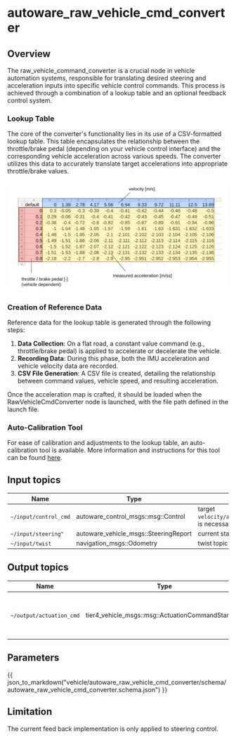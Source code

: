 # autoware_raw_vehicle_cmd_converter

## Overview

The raw_vehicle_command_converter is a crucial node in vehicle automation systems, responsible for translating desired steering and acceleration inputs into specific vehicle control commands. This process is achieved through a combination of a lookup table and an optional feedback control system.

### Lookup Table

The core of the converter's functionality lies in its use of a CSV-formatted lookup table. This table encapsulates the relationship between the throttle/brake pedal (depending on your vehicle control interface) and the corresponding vehicle acceleration across various speeds. The converter utilizes this data to accurately translate target accelerations into appropriate throttle/brake values.

![accel-brake-map-table](./figure/accel-brake-map-table.png)

### Creation of Reference Data

Reference data for the lookup table is generated through the following steps:

1. **Data Collection**: On a flat road, a constant value command (e.g., throttle/brake pedal) is applied to accelerate or decelerate the vehicle.
2. **Recording Data**: During this phase, both the IMU acceleration and vehicle velocity data are recorded.
3. **CSV File Generation**: A CSV file is created, detailing the relationship between command values, vehicle speed, and resulting acceleration.

Once the acceleration map is crafted, it should be loaded when the RawVehicleCmdConverter node is launched, with the file path defined in the launch file.

### Auto-Calibration Tool

For ease of calibration and adjustments to the lookup table, an auto-calibration tool is available. More information and instructions for this tool can be found [here](https://github.com/autowarefoundation/autoware.universe/blob/main/vehicle/accel_brake_map_calibrator/accel_brake_map_calibrator/README.md).

## Input topics

| Name                  | Type                                  | Description                                                                                                        |
| --------------------- | ------------------------------------- | ------------------------------------------------------------------------------------------------------------------ |
| `~/input/control_cmd` | autoware_control_msgs::msg::Control   | target `velocity/acceleration/steering_angle/steering_angle_velocity` is necessary to calculate actuation command. |
| `~/input/steering"`   | autoware_vehicle_msgs::SteeringReport | current status of steering used for steering feed back control                                                     |
| `~/input/twist`       | navigation_msgs::Odometry             | twist topic in odometry is used.                                                                                   |

## Output topics

| Name                     | Type                                             | Description                                             |
| ------------------------ | ------------------------------------------------ | ------------------------------------------------------- |
| `~/output/actuation_cmd` | tier4_vehicle_msgs::msg::ActuationCommandStamped | actuation command for vehicle to apply mechanical input |

## Parameters

{{ json_to_markdown("vehicle/autoware_raw_vehicle_cmd_converter/schema/autoware_raw_vehicle_cmd_converter.schema.json") }}

## Limitation

The current feed back implementation is only applied to steering control.
